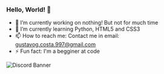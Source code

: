 ### Hello, World! 👋

- 🔭 I’m currently working on nothing! But not for much time
- 🌱 I’m currently learning Python, HTML5 and CSS3
- 📫 How to reach me: Contact me in email: gustavog.costa.997@gmail.com
- ⚡ Fun fact: I'm a begginer at code

![Discord Banner](https://discord.c99.nl/widget/theme-1/576775849160867850.png)